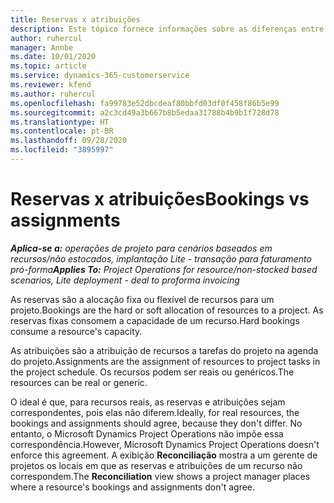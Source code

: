 ```yaml
---
title: Reservas x atribuições
description: Este tópico fornece informações sobre as diferenças entre reservas de recursos e atribuições de recursos.
author: ruhercul
manager: Annbe
ms.date: 10/01/2020
ms.topic: article
ms.service: dynamics-365-customerservice
ms.reviewer: kfend
ms.author: ruhercul
ms.openlocfilehash: fa99783e52dbcdeaf80bbfd03df0f458f86b5e99
ms.sourcegitcommit: a2c3cd49a3b667b8b5edaa31788b4b9b1f728d78
ms.translationtype: HT
ms.contentlocale: pt-BR
ms.lasthandoff: 09/28/2020
ms.locfileid: "3895997"
---
```

# <a name="bookings-vs-assignments"></a><span data-ttu-id="63570-103">Reservas x atribuições</span><span class="sxs-lookup"><span data-stu-id="63570-103">Bookings vs assignments</span></span>

<span data-ttu-id="63570-104">_**Aplica-se a:** operações de projeto para cenários baseados em recursos/não estocados, implantação Lite - transação para faturamento pró-forma_</span><span class="sxs-lookup"><span data-stu-id="63570-104">_**Applies To:** Project Operations for resource/non-stocked based scenarios, Lite deployment - deal to proforma invoicing_</span></span>

<span data-ttu-id="63570-105">As reservas são a alocação fixa ou flexível de recursos para um projeto.</span><span class="sxs-lookup"><span data-stu-id="63570-105">Bookings are the hard or soft allocation of resources to a project.</span></span> <span data-ttu-id="63570-106">As reservas fixas consomem a capacidade de um recurso.</span><span class="sxs-lookup"><span data-stu-id="63570-106">Hard bookings consume a resource's capacity.</span></span> 

<span data-ttu-id="63570-107">As atribuições são a atribuição de recursos a tarefas do projeto na agenda do projeto.</span><span class="sxs-lookup"><span data-stu-id="63570-107">Assignments are the assignment of resources to project tasks in the project schedule.</span></span> <span data-ttu-id="63570-108">Os recursos podem ser reais ou genéricos.</span><span class="sxs-lookup"><span data-stu-id="63570-108">The resources can be real or generic.</span></span> 

<span data-ttu-id="63570-109">O ideal é que, para recursos reais, as reservas e atribuições sejam correspondentes, pois elas não diferem.</span><span class="sxs-lookup"><span data-stu-id="63570-109">Ideally, for real resources, the bookings and assignments should agree, because they don't differ.</span></span> <span data-ttu-id="63570-110">No entanto, o Microsoft Dynamics Project Operations não impõe essa correspondência.</span><span class="sxs-lookup"><span data-stu-id="63570-110">However, Microsoft Dynamics Project Operations doesn't enforce this agreement.</span></span> <span data-ttu-id="63570-111">A exibição **Reconciliação** mostra a um gerente de projetos os locais em que as reservas e atribuições de um recurso não correspondem.</span><span class="sxs-lookup"><span data-stu-id="63570-111">The **Reconciliation** view shows a project manager places where a resource's bookings and assignments don't agree.</span></span>
